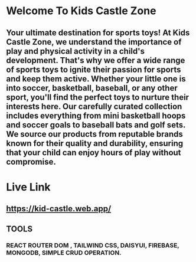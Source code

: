 # Welcome To Kids Castle Zone
## Your ultimate destination for sports toys! At Kids Castle Zone, we understand the importance of play and physical activity in a child's development. That's why we offer a wide range of sports toys to ignite their passion for sports and keep them active. Whether your little one is into soccer, basketball, baseball, or any other sport, you'll find the perfect toys to nurture their interests here. Our carefully curated collection includes everything from mini basketball hoops and soccer goals to baseball bats and golf sets. We source our products from reputable brands known for their quality and durability, ensuring that your child can enjoy hours of play without compromise.

# Live Link
## https://kid-castle.web.app/


## TOOLS
### REACT ROUTER DOM , TAILWIND CSS, DAISYUI, FIREBASE, MONGODB, SIMPLE CRUD OPERATION.